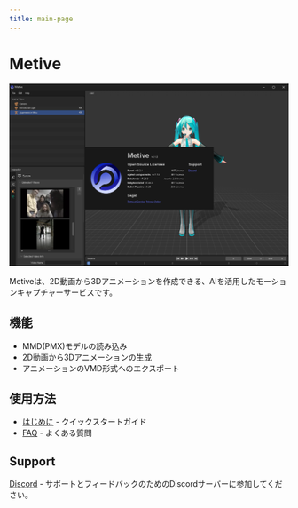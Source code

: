 ```yaml
---
title: main-page
---
```


# Metive

![alt text](image.png)

Metiveは、2D動画から3Dアニメーションを作成できる、AIを活用したモーションキャプチャーサービスです。

## 機能

- MMD(PMX)モデルの読み込み
- 2D動画から3Dアニメーションの生成
- アニメーションのVMD形式へのエクスポート

## 使用方法

- [はじめに](./docs/category/getting-started) - クイックスタートガイド
- [FAQ](./docs/faq) - よくある質問

## Support

[Discord](https://discord.gg/cUTbtaufK2) - サポートとフィードバックのためのDiscordサーバーに参加してください。
